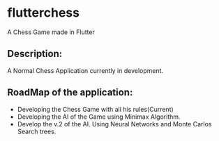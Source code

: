 # flutterchess

A Chess Game made in Flutter

## Description:
A Normal Chess Application currently in development.

## RoadMap of the application:
 - Developing the Chess Game with all his rules(Current)
 - Developing the AI of the Game using Minimax Algorithm.
 - Develop the v.2 of the AI. Using Neural Networks and Monte Carlos Search trees.